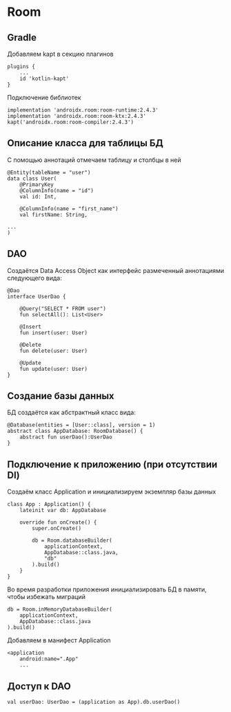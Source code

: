 # Room
## Gradle
Добавляем kapt в секцию плагинов
```
plugins {
    ...
    id 'kotlin-kapt'
}
```
Подключение библиотек
```
implementation 'androidx.room:room-runtime:2.4.3'
implementation 'androidx.room:room-ktx:2.4.3'
kapt('androidx.room:room-compiler:2.4.3')
```
## Описание класса для таблицы БД
С помощью аннотаций отмечаем таблицу и столбцы в ней
```
@Entity(tableName = "user")
data class User(
    @PrimaryKey
    @ColumnInfo(name = "id")
    val id: Int,
    
    @ColumnInfo(name = "first_name")
    val firstName: String,
    
...
)
```
## DAO
Создаётся Data Access Object как интерфейс размеченный аннотациями следующего вида:
```
@Dao
interface UserDao {

    @Query("SELECT * FROM user")
    fun selectAll(): List<User>

    @Insert
    fun insert(user: User)

    @Delete
    fun delete(user: User)

    @Update
    fun update(user: User)
}
```
## Создание базы данных
БД создаётся как абстрактный класс вида:
```
@Database(entities = [User::class], version = 1)
abstract class AppDatabase: RoomDatabase() {
    abstract fun userDao():UserDao
}
```
## Подключение к приложению (при отсутствии DI)
Создаём класс Application и инициализируем экземпляр базы данных
```
class App : Application() {
    lateinit var db: AppDatabase

    override fun onCreate() {
        super.onCreate()

        db = Room.databaseBuilder(
            applicationContext,
            AppDatabase::class.java,
            "db"
        ).build()
    }
}
```
Во время разработки приложения инициализировать БД в памяти, чтобы избежать миграций
```
db = Room.inMemoryDatabaseBuilder(
    applicationContext,
    AppDatabase::class.java
).build()
```
Добавляем в манифест Application
```
<application
    android:name=".App"
    ...
```
## Доступ к DAO
```
val userDao: UserDao = (application as App).db.userDao()
```
